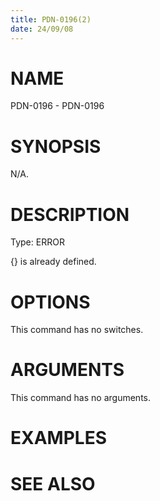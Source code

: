 ```yaml
---
title: PDN-0196(2)
date: 24/09/08
---
```


# NAME

PDN-0196 - PDN-0196

# SYNOPSIS

N/A.

# DESCRIPTION

Type: ERROR

{} is already defined.

# OPTIONS

This command has no switches.

# ARGUMENTS

This command has no arguments.

# EXAMPLES

# SEE ALSO
